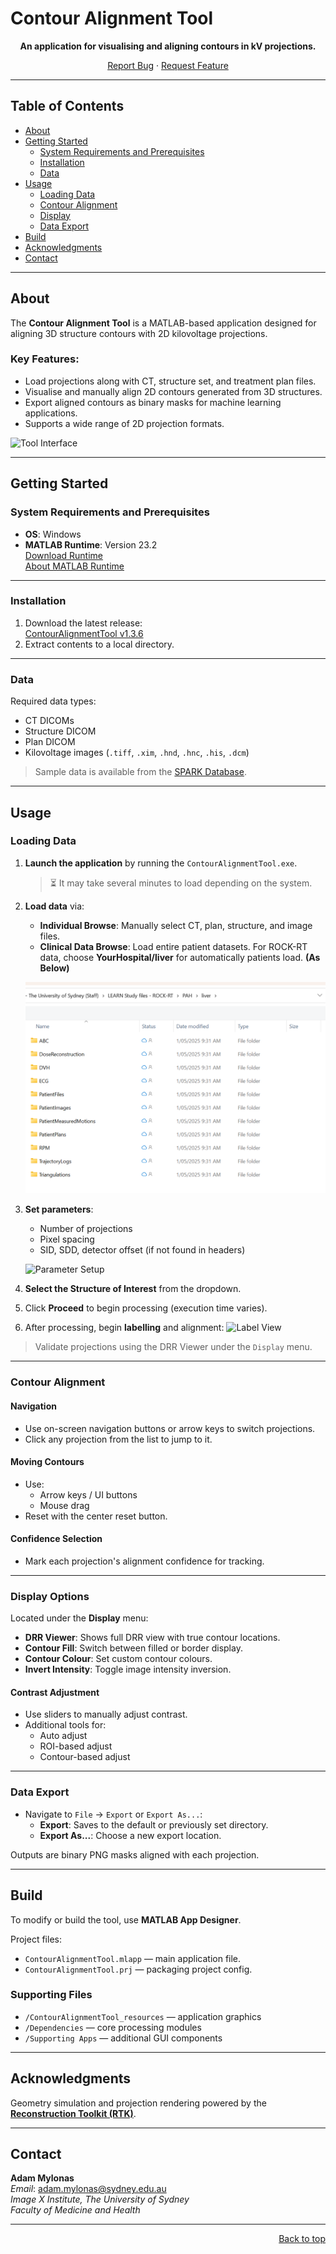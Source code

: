 # Contour Alignment Tool

<div align="center">

**An application for visualising and aligning contours in kV projections.**

[Report Bug](https://github.com/Image-X-Institute/contour-alignment-tool/issues) · [Request Feature](https://github.com/Image-X-Institute/contour-alignment-tool/issues)

</div>

---

## Table of Contents

- [About](#about)
- [Getting Started](#getting-started)
  - [System Requirements and Prerequisites](#system-requirements-and-prerequisites)
  - [Installation](#installation)
  - [Data](#data)
- [Usage](#usage)
  - [Loading Data](#loading-data)
  - [Contour Alignment](#contour-alignment)
  - [Display](#display)
  - [Data Export](#data-export)
- [Build](#build)
- [Acknowledgments](#acknowledgments)
- [Contact](#contact)

---

## About

The **Contour Alignment Tool** is a MATLAB-based application designed for aligning 3D structure contours with 2D kilovoltage projections.

### Key Features:
- Load projections along with CT, structure set, and treatment plan files.
- Visualise and manually align 2D contours generated from 3D structures.
- Export aligned contours as binary masks for machine learning applications.
- Supports a wide range of 2D projection formats.

![Tool Interface](https://github.com/Image-X-Institute/contour-alignment-tool/assets/63682590/c008bb15-f33d-45a2-8128-b81f123d3a53)

---

## Getting Started

### System Requirements and Prerequisites

- **OS**: Windows
- **MATLAB Runtime**: Version 23.2  
  [Download Runtime](https://ssd.mathworks.com/supportfiles/downloads/R2023b/Release/10/deployment_files/installer/complete/win64/MATLAB_Runtime_R2023b_Update_10_win64.zip)  
  [About MATLAB Runtime](https://au.mathworks.com/products/compiler/matlab-runtime.html)

---

### Installation

1. Download the latest release:  
   [ContourAlignmentTool v1.3.6](https://github.com/Image-X-Institute/contour-alignment-tool/releases/download/v1.3.6/ContourAlignmentTool-v1.3.6.zip)
2. Extract contents to a local directory.

---

### Data

Required data types:
- CT DICOMs
- Structure DICOM
- Plan DICOM
- Kilovoltage images (`.tiff`, `.xim`, `.hnd`, `.hnc`, `.his`, `.dcm`)

> Sample data is available from the [SPARK Database](https://ses.library.usyd.edu.au/handle/2123/31090).

---

## Usage

### Loading Data

1. **Launch the application** by running the `ContourAlignmentTool.exe`.  
   > ⏳ It may take several minutes to load depending on the system.

2. **Load data** via:
   - **Individual Browse**: Manually select CT, plan, structure, and image files.
   - **Clinical Data Browse**: Load entire patient datasets. For ROCK-RT data, choose **YourHospital/liver** for automatically patients load. **(As Below)**

   ![Data Loading](ContourAlignmentTool_resources/instruction-PatientPlanLoad.png)

3. **Set parameters**:
   - Number of projections
   - Pixel spacing
   - SID, SDD, detector offset (if not found in headers)

   ![Parameter Setup](https://github.com/Image-X-Institute/contour-alignment-tool/assets/63682590/056855ba-4241-4db8-9f68-d51157f54e7f)

4. **Select the Structure of Interest** from the dropdown.

5. Click **Proceed** to begin processing (execution time varies).

6. After processing, begin **labelling** and alignment:
   ![Label View](https://github.com/Image-X-Institute/contour-alignment-tool/assets/63682590/c008bb15-f33d-45a2-8128-b81f123d3a53)

> Validate projections using the DRR Viewer under the `Display` menu.

---

### Contour Alignment

#### Navigation

- Use on-screen navigation buttons or arrow keys to switch projections.
- Click any projection from the list to jump to it.

#### Moving Contours

- Use:
  - Arrow keys / UI buttons
  - Mouse drag
- Reset with the center reset button.

#### Confidence Selection

- Mark each projection's alignment confidence for tracking.

---

### Display Options

Located under the **Display** menu:

- **DRR Viewer**: Shows full DRR view with true contour locations.
- **Contour Fill**: Switch between filled or border display.
- **Contour Colour**: Set custom contour colours.
- **Invert Intensity**: Toggle image intensity inversion.

#### Contrast Adjustment

- Use sliders to manually adjust contrast.
- Additional tools for:
  - Auto adjust
  - ROI-based adjust
  - Contour-based adjust

---

### Data Export

- Navigate to `File` → `Export` or `Export As...`:
  - **Export**: Saves to the default or previously set directory.
  - **Export As...**: Choose a new export location.

Outputs are binary PNG masks aligned with each projection.

---

## Build

To modify or build the tool, use **MATLAB App Designer**.

Project files:
- `ContourAlignmentTool.mlapp` — main application file.
- `ContourAlignmentTool.prj` — packaging project config.

### Supporting Files

- `/ContourAlignmentTool_resources` — application graphics
- `/Dependencies` — core processing modules
- `/Supporting Apps` — additional GUI components

---

## Acknowledgments

Geometry simulation and projection rendering powered by the  
[**Reconstruction Toolkit (RTK)**](https://www.openrtk.org/).

---

## Contact

**Adam Mylonas**  
_Email_: [adam.mylonas@sydney.edu.au](mailto:adam.mylonas@sydney.edu.au)  
_Image X Institute, The University of Sydney_  
_Faculty of Medicine and Health_

---

<p align="right"><a href="#top">Back to top</a></p>
